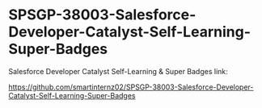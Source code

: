 # SPSGP-38003-Salesforce-Developer-Catalyst-Self-Learning-Super-Badges
Salesforce Developer Catalyst Self-Learning &amp; Super Badges link:

https://github.com/smartinternz02/SPSGP-38003-Salesforce-Developer-Catalyst-Self-Learning-Super-Badges
